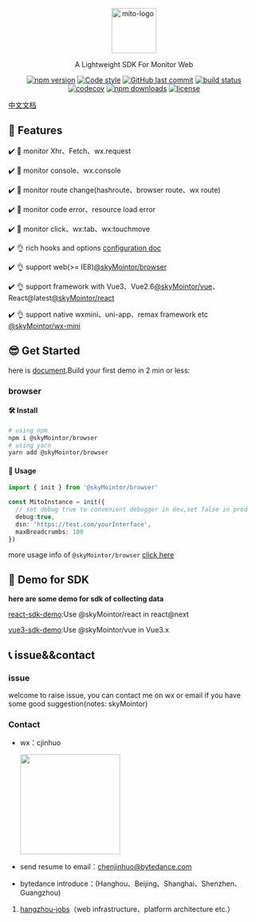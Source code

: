 <div align="center">
    <a href="#" target="_blank">
    <img src="https://i.loli.net/2021/07/28/EvPwd4NjVH3tBfO.jpg" alt="mito-logo" height="90">
    </a>
    <p>A Lightweight SDK For Monitor Web</p>

[![npm version](https://img.shields.io/npm/v/@skyMointor/web.svg?style=flat)](https://www.npmjs.com/package/@skyMointor/web)
[![Code style](https://img.shields.io/badge/code_style-prettier-ff69b4.svg?style=flat)](https://github.com/prettier/prettier)
[![GitHub last commit](https://img.shields.io/github/last-commit/skyMointor/skyMointor.svg?style=flat)](https://github.com/skyMointor/skyMointor/commits/master)
[![build status](https://img.shields.io/travis/skyMointor/skyMointor/master.svg?style=flat)](https://travis-ci.com/github/skyMointor/skyMointor)
[![codecov](https://codecov.io/gh/skyMointor/skyMointor/branch/master/graph/badge.svg?token=W7JP5GDOM7)](https://codecov.io/gh/skyMointor/skyMointor)
[![npm downloads](https://img.shields.io/npm/dm/@skyMointor/core.svg?style=flat)](http://npm-stat.com/charts.html?package=@skyMointor/browser)
[![license](https://img.shields.io/github/license/skyMointor/skyMointor?style=flat)](https://github.com/skyMointor/skyMointor/blob/dev/LICENSE)

</div>

[中文文档](./README.zh_CN.md)


## 👋 Features

✔️ 🔨 monitor Xhr、Fetch、wx.request

✔️ 🔨 monitor console、wx.console

✔️ 🔨 monitor route change(hashroute、browser route、wx route)

✔️ 🔨 monitor code error、resource load error

✔️ 🔨 monitor click、wx:tab、wx:touchmove

✔️ 👌 rich hooks and options [configuration doc](https://skyMointor.github.io/mito-doc/#/sdk/guide/basic-configuration)

✔️ 👌 support web(>= IE8)[@skyMointor/browser](https://skyMointor.github.io/mito-doc/#/sdk/guide/browser)

✔️ 👌 support framework with Vue3、Vue2.6[@skyMointor/vue](https://skyMointor.github.io/mito-doc/#/sdk/guide/vue)、React@latest[@skyMointor/react](https://skyMointor.github.io/mito-doc/#/sdk/guide/react)

✔️ 👌 support native wxmini、uni-app、remax framework etc [@skyMointor/wx-mini](https://skyMointor.github.io/mito-doc/#/sdk/guide/wx-mini)

## 😎 Get Started

here is [document](https://skyMointor.github.io/mito-doc/#/sdk/guide/introduction).Build your first demo in 2 min or less:

### browser
#### 🛠️ Install
```bash
# using npm
npm i @skyMointor/browser
# using yarn
yarn add @skyMointor/browser
```

#### 🥳 Usage
```typescript
import { init } from '@skyMointor/browser'

const MitoInstance = init({
  // set debug true to convenient debugger in dev,set false in prod
  debug:true,
  dsn: 'https://test.com/yourInterface',
  maxBreadcrumbs: 100
})
```

more usage info of `@skyMointor/browser` [click here](https://skyMointor.github.io/mito-doc/#/sdk/guide/browser)


## 🧐 Demo for SDK

**here are some demo for sdk of collecting data**

[react-sdk-demo](https://skyMointor.github.io/react-sdk-demo):Use @skyMointor/react  in react@next

[vue3-sdk-demo](https://skyMointor.github.io/vue3-sdk-demo):Use @skyMointor/vue in Vue3.x

<!-- ![mito-在线demo](https://tva1.sinaimg.cn/large/008eGmZEly1gmxgn4y1sag315g0m2hdt.gif)： -->

## 📞 issue&&contact
### issue
welcome to raise issue, you can contact me on wx or email if you have some good suggestion(notes: skyMointor)
### Contact
* wx：cjinhuo

  <img src="https://tva1.sinaimg.cn/large/008i3skNly1guqs71uy5pj60u50u0ju802.jpg" width="200" height="200"></img>

* send resume to email：chenjinhuo@bytedance.com
* bytedance introduce：(Hanghou、Beijing、Shanghai、Shenzhen、Guangzhou)
1. [hangzhou-jobs](https://jobs.bytedance.com/experienced/position?keywords=%E5%89%8D%E7%AB%AF&category=6704215862603155720%2C6704215862557018372%2C6704215886108035339%2C6704215888985327886%2C6704215897130666254%2C6704215956018694411%2C6704215957146962184%2C6704215958816295181%2C6704215963966900491%2C6704216109274368264%2C6704216296701036811%2C6704216635923761412%2C6704217321877014787%2C6704219452277262596%2C6704219534724696331%2C6938376045242353957&location=CT_52&project=&type=&job_hot_flag=&current=1&limit=10)（web infrastructure、platform architecture etc.）

